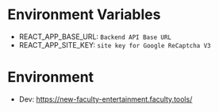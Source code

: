# Environment Variables

- REACT_APP_BASE_URL: `Backend API Base URL`
- REACT_APP_SITE_KEY: `site key for Google ReCaptcha V3`

# Environment

- Dev: https://new-faculty-entertainment.faculty.tools/